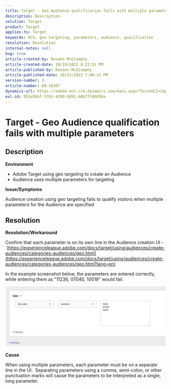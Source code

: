 ```yaml
---
title: Target - Geo Audience qualification fails with multiple parameters
description: Description
solution: Target
product: Target
applies-to: Target
keywords: KCS, geo targeting, parameters, audience, qualification
resolution: Resolution
internal-notes: null
bug: true
article-created-by: Roxann McGlumphy
article-created-date: 10/19/2022 8:22:51 PM
article-published-by: Roxann McGlumphy
article-published-date: 10/31/2022 7:06:13 PM
version-number: 3
article-number: KA-16307
dynamics-url: https://adobe-ent.crm.dynamics.com/main.aspx?forceUCI=1&pagetype=entityrecord&etn=knowledgearticle&id=1c1274c8-eb4f-ed11-bba2-00224808679b
exl-id: 951a5b6f-5761-4280-8891-46b7ffd6036a
---
```

# Target - Geo Audience qualification fails with multiple parameters

## Description


<b>Environment</b>

- Adobe Target using geo targeting to create an Audience
- Audience uses multiple parameters for targeting


<b>Issue/Symptoms</b>

Audience creation using geo targeting fails to qualify visitors when multiple parameters for the Audience are specified




## Resolution


<b>Resolution/Workaround</b>

Confirm that each parameter is on its own line in the Audience creation UI - [https://experienceleague.adobe.com/docs/target/using/audiences/create-audiences/categories-audiences/geo.html](https://experienceleague.adobe.com/docs/target/using/audiences/create-audiences/categories-audiences/geo.html?lang=en)

In the example screenshot below, the parameters are entered correctly, while entering them as "11236, 07040, 10019" would fail.

![](assets/e6a271f9-4e59-ed11-9561-6045bd006e5a.png)

<b>Cause</b>

When using multiple parameters, each parameter must be on a separate line in the UI.  Separating parameters using a comma, semi-colon, or other punctuation marks will cause the parameters to be interpreted as a single, long parameter.
